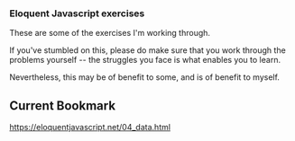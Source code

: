 ### Eloquent Javascript exercises

These are some of the exercises I'm working through.

If you've stumbled on this, please do make sure that you work through the problems yourself -- the struggles you face is what enables you to learn.

Nevertheless, this may be of benefit to some, and is of benefit to myself.


## Current Bookmark

https://eloquentjavascript.net/04_data.html


